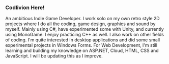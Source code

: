 ### Codlivion Here!

An ambitious Indie Game Developer.
I work solo on my own retro style 2D projects where I do all the coding, game design, graphics and sound by myself.
Mainly using C#, have experimented some with Unity, and currently using MonoGame. I enjoy practicing C++ as well.
I also work on other fields of coding. I'm quite interested in desktop applications and did some small experimental projects in Windows Forms.
For Web Development, I'm still learning and building my knowledge on ASP.NET, Cloud, HTML, CSS and JavaScript.
I will be updating this as I improve.
